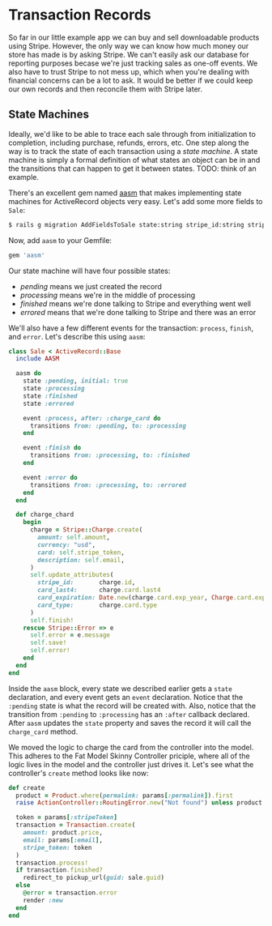 [aasm]: https://github.com/aasm/aasm

# Transaction Records

So far in our little example app we can buy and sell downloadable products using Stripe. However, the only way we can know how much money our store has made is by asking Stripe. We can't easily ask our database for reporting purposes becase we're just tracking sales as one-off events. We also have to trust Stripe to not mess up, which when you're dealing with financial concerns can be a lot to ask. It would be better if we could keep our own records and then reconcile them with Stripe later.

## State Machines

Ideally, we'd like to be able to trace each sale through from initialization to completion, including purchase, refunds, errors, etc. One step along the way is to track the state of each transaction using a *state machine*. A state machine is simply a formal definition of what states an object can be in and the transitions that can happen to get it between states. TODO: think of an example.

There's an excellent gem named [aasm][] that makes implementing state machines for ActiveRecord objects very easy. Let's add some more fields to `Sale`:

```bash
$ rails g migration AddFieldsToSale state:string stripe_id:string stripe_token:string card_last4:string card_expiration:string card_type:string email:string error:text product_id:integer
```

Now, add `aasm` to your Gemfile:

```ruby
gem 'aasm'
```

Our state machine will have four possible states:

* *pending* means we just created the record
* *processing* means we're in the middle of processing
* *finished* means we're done talking to Stripe and everything went well
* *errored* means that we're done talking to Stripe and there was an error

We'll also have a few different events for the transaction: `process`, `finish`, and `error`. Let's describe this using `aasm`:

```ruby
class Sale < ActiveRecord::Base
  include AASM

  aasm do
    state :pending, initial: true
    state :processing
    state :finished
    state :errored

    event :process, after: :charge_card do
      transitions from: :pending, to: :processing
    end

    event :finish do
      transitions from: :processing, to: :finished
    end

    event :error do
      transitions from: :processing, to: :errored
    end
  end

  def charge_chard
    begin
      charge = Stripe::Charge.create(
        amount: self.amount,
        currency: "usd",
        card: self.stripe_token,
        description: self.email,
      )
      self.update_attributes(
        stripe_id:       charge.id,
        card_last4:      charge.card.last4
        card_expiration: Date.new(charge.card.exp_year, Charge.card.exp_month, 1),
        card_type:       charge.card.type
      )
      self.finish!
    rescue Stripe::Error => e
      self.error = e.message
      self.save!
      self.error!
    end
  end
end
```

Inside the `aasm` block, every state we described earlier gets a `state` declaration, and every event gets an `event` declaration. Notice that the `:pending` state is what the record will be created with. Also, notice that the transition from `:pending` to `:processing` has an `:after` callback declared. After `aasm` updates the `state` property and saves the record it will call the `charge_card` method.

We moved the logic to charge the card from the controller into the model. This adheres to the Fat Model Skinny Controller priciple, where all of the logic lives in the model and the controller just drives it. Let's see what the controller's `create` method looks like now:

```ruby
def create
  product = Product.where(permalink: params[:permalink]).first
  raise ActionController::RoutingError.new("Not found") unless product

  token = params[:stripeToken]
  transaction = Transaction.create(
    amount: product.price,
    email: params[:email],
    stripe_token: token
  )
  transaction.process!
  if transaction.finished?
    redirect_to pickup_url(guid: sale.guid)
  else
    @error = transaction.error
    render :new
  end
end
```

